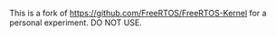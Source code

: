 This is a fork of https://github.com/FreeRTOS/FreeRTOS-Kernel for a personal experiment. DO NOT USE.
